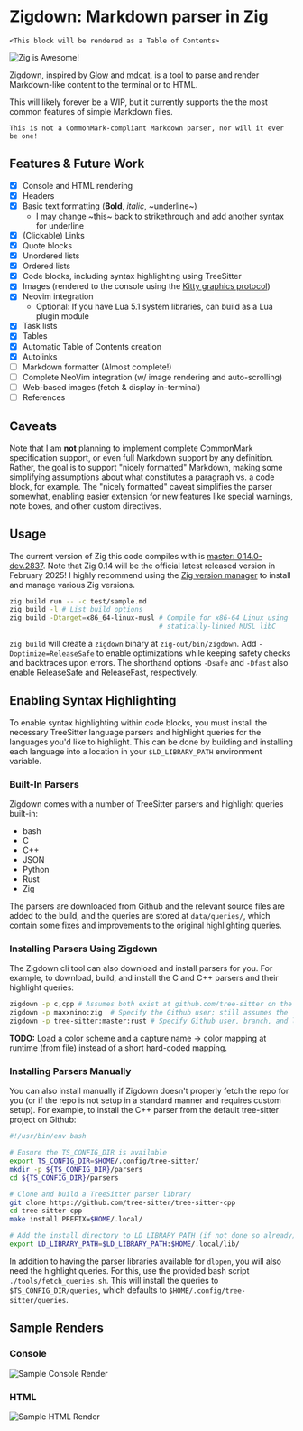 # Zigdown: Markdown parser in Zig

```{toctree}
<This block will be rendered as a Table of Contents>
```

![Zig is Awesome!](test/zig-zero.png)

Zigdown, inspired by [Glow](https://github.com/charmbracelet/glow) and
[mdcat](https://github.com/swsnr/mdcat), is a tool to parse and render Markdown-like content to the
terminal or to HTML.

This will likely forever be a WIP, but it currently supports the the most common features of simple
Markdown files.

```{warning}
This is not a CommonMark-compliant Markdown parser, nor will it ever be one!
```

## Features & Future Work

- [x] Console and HTML rendering
- [x] Headers
- [x] Basic text formatting (**Bold**, _italic_, ~underline~)
  - I may change ~this~ back to strikethrough and add another syntax for underline
- [x] (Clickable) Links
- [x] Quote blocks
- [x] Unordered lists
- [x] Ordered lists
- [x] Code blocks, including syntax highlighting using TreeSitter
- [x] Images (rendered to the console using the
  [Kitty graphics protocol](https://sw.kovidgoyal.net/kitty/graphics-protocol/))
- [x] Neovim integration
  - Optional: If you have Lua 5.1 system libraries, can build as a Lua plugin module
- [x] Task lists
- [x] Tables
- [x] Automatic Table of Contents creation
- [x] Autolinks
- [ ] Markdown formatter (Almost complete!)
- [ ] Complete NeoVim integration (w/ image rendering and auto-scrolling)
- [ ] Web-based images (fetch & display in-terminal)
- [ ] References

## Caveats

Note that I am **not** planning to implement complete CommonMark specification support, or even full
Markdown support by any definition. Rather, the goal is to support "nicely formatted" Markdown,
making some simplifying assumptions about what constitutes a paragraph vs. a code block, for
example. The "nicely formatted" caveat simplifies the parser somewhat, enabling easier extension for
new features like special warnings, note boxes, and other custom directives.

## Usage

The current version of Zig this code compiles with is
[master: 0.14.0-dev.2837](https://ziglang.org/builds/zig-linux-x86_64-0.14.0-dev.2837+f38d7a92c.tar.xz).
Note that Zig 0.14 will be the official latest released version in February 2025! I highly recommend
using the [Zig version manager](https://github.com/tristanisham/zvm) to install and manage various
Zig versions.

```bash
zig build run -- -c test/sample.md
zig build -l # List build options
zig build -Dtarget=x86_64-linux-musl # Compile for x86-64 Linux using
                                     # statically-linked MUSL libC
```

`zig build` will create a `zigdown` binary at `zig-out/bin/zigdown`. Add `-Doptimize=ReleaseSafe` to
enable optimizations while keeping safety checks and backtraces upon errors. The shorthand options
`-Dsafe` and `-Dfast` also enable ReleaseSafe and ReleaseFast, respectively.

## Enabling Syntax Highlighting

To enable syntax highlighting within code blocks, you must install the necessary TreeSitter language
parsers and highlight queries for the languages you'd like to highlight. This can be done by
building and installing each language into a location in your `$LD_LIBRARY_PATH` environment
variable.

### Built-In Parsers

Zigdown comes with a number of TreeSitter parsers and highlight queries built-in:

- bash
- C
- C++
- JSON
- Python
- Rust
- Zig

The parsers are downloaded from Github and the relevant source files are added to the build, and the
queries are stored at `data/queries/`, which contain some fixes and improvements to the original
highlighting queries.

### Installing Parsers Using Zigdown

The Zigdown cli tool can also download and install parsers for you. For example, to download, build,
and install the C and C++ parsers and their highlight queries:

```bash
zigdown -p c,cpp # Assumes both exist at github.com/tree-sitter on the 'master' branch
zigdown -p maxxnino:zig  # Specify the Github user; still assumes the 'master' branch
zigdown -p tree-sitter:master:rust # Specify Github user, branch, and language
```

**TODO:** Load a color scheme and a capture name -> color mapping at runtime (from file) instead of
a short hard-coded mapping.

### Installing Parsers Manually

You can also install manually if Zigdown doesn't properly fetch the repo for you (or if the repo is
not setup in a standard manner and requires custom setup). For example, to install the C++ parser
from the default tree-sitter project on Github:

```bash
#!/usr/bin/env bash

# Ensure the TS_CONFIG_DIR is available
export TS_CONFIG_DIR=$HOME/.config/tree-sitter/
mkdir -p ${TS_CONFIG_DIR}/parsers
cd ${TS_CONFIG_DIR}/parsers

# Clone and build a TreeSitter parser library
git clone https://github.com/tree-sitter/tree-sitter-cpp
cd tree-sitter-cpp
make install PREFIX=$HOME/.local/

# Add the install directory to LD_LIBRARY_PATH (if not done so already)
export LD_LIBRARY_PATH=$LD_LIBRARY_PATH:$HOME/.local/lib/
```

In addition to having the parser libraries available for `dlopen`, you will also need the highlight
queries. For this, use the provided bash script `./tools/fetch_queries.sh`. This will install the
queries to `$TS_CONFIG_DIR/queries`, which defaults to `$HOME/.config/tree-sitter/queries`.

## Sample Renders

### Console

![Sample Console Render](sample-render.png)

### HTML

![Sample HTML Render](sample-render-html.png)

